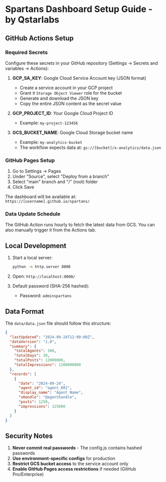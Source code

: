 # Spartans Dashboard Setup Guide - by Qstarlabs

## GitHub Actions Setup

### Required Secrets

Configure these secrets in your GitHub repository (Settings → Secrets and variables → Actions):

1. **GCP_SA_KEY**: Google Cloud Service Account key (JSON format)
   - Create a service account in your GCP project
   - Grant it `Storage Object Viewer` role for the bucket
   - Generate and download the JSON key
   - Copy the entire JSON content as the secret value

2. **GCP_PROJECT_ID**: Your Google Cloud Project ID
   - Example: `my-project-123456`

3. **GCS_BUCKET_NAME**: Google Cloud Storage bucket name
   - Example: `my-analytics-bucket`
   - The workflow expects data at: `gs://[bucket]/x-analytics/data.json`

### GitHub Pages Setup

1. Go to Settings → Pages
2. Under "Source", select "Deploy from a branch"
3. Select "main" branch and "/" (root) folder
4. Click Save

The dashboard will be available at:
`https://[username].github.io/spartans/`

### Data Update Schedule

The GitHub Action runs hourly to fetch the latest data from GCS. You can also manually trigger it from the Actions tab.

## Local Development

1. Start a local server:
   ```bash
   python -m http.server 8000
   ```

2. Open: `http://localhost:8000/`

3. Default password (SHA-256 hashed):
   - Password: `adminspartans`

## Data Format

The `data/data.json` file should follow this structure:

```json
{
  "lastUpdated": "2024-09-24T12:00:00Z",
  "dataVersion": "1.0",
  "summary": {
    "totalAgents": 300,
    "totalDays": 30,
    "totalPosts": 12000000,
    "totalImpressions": 1200000000
  },
  "records": [
    {
      "date": "2024-09-24",
      "agent_id": "agent_001",
      "display_name": "Agent Name",
      "xHandle": "@agenthandle",
      "posts": 1250,
      "impressions": 125000
    }
  ]
}
```

## Security Notes

1. **Never commit real passwords** - The config.js contains hashed passwords
2. **Use environment-specific configs** for production
3. **Restrict GCS bucket access** to the service account only
4. **Enable GitHub Pages access restrictions** if needed (GitHub Pro/Enterprise)